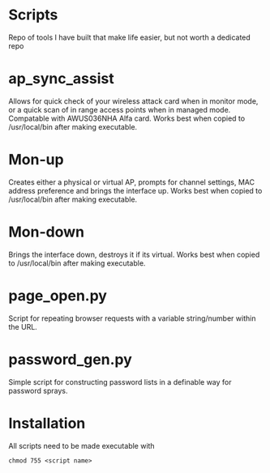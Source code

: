 # Scripts

Repo of tools I have built that make life easier, but not worth a dedicated repo

# ap_sync_assist

Allows for quick check of your wireless attack card when in monitor mode, or a quick scan of in range access points when in managed mode. Compatable with AWUS036NHA Alfa card. Works best when copied to /usr/local/bin after making executable.

# Mon-up

Creates either a physical or virtual AP, prompts for channel settings, MAC address preference and brings the interface up.
Works best when copied to /usr/local/bin after making executable.

# Mon-down

Brings the interface down, destroys it if its virtual. Works best when copied to /usr/local/bin after making executable.

# page_open.py

Script for repeating browser requests with a variable string/number within the URL.

# password_gen.py

Simple script for constructing password lists in a definable way for password sprays.

# Installation

All scripts need to be made executable with
  
  `chmod 755 <script name>`

